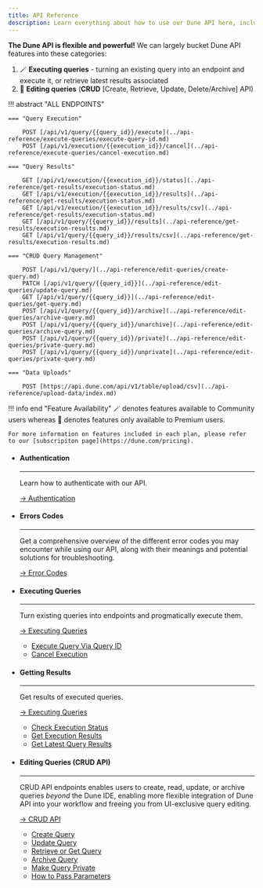 ```yaml
---
title: API Reference
description: Learn everything about how to use our Dune API here, including common errors
---
```


**The Dune API is flexible and powerful!** We can largely bucket Dune API features into these categories: 

1. 🪄 **Executing queries** - turning an existing query into an endpoint and execute it, or retrieve latest results associated 
2. 💫 **Editing queries** (**CRUD** [Create, Retrieve, Update, Delete/Archive] API) 
<!-- 3. 🪄 **Uploading data** (Write API)  -->

!!! abstract "ALL ENDPOINTS"

    === "Query Execution"

        POST [/api/v1/query/{{query_id}}/execute](../api-reference/execute-queries/execute-query-id.md)
        POST [/api/v1/execution/{{execution_id}}/cancel](../api-reference/execute-queries/cancel-execution.md)

    === "Query Results"

        GET [/api/v1/execution/{{execution_id}}/status](../api-reference/get-results/execution-status.md)
        GET [/api/v1/execution/{{execution_id}}/results](../api-reference/get-results/execution-status.md)
        GET [/api/v1/execution/{{execution_id}}/results/csv](../api-reference/get-results/execution-status.md)
        GET [/api/v1/query/{{query_id}}/results](../api-reference/get-results/execution-results.md)
        GET [/api/v1/query/{{query_id}}/results/csv](../api-reference/get-results/execution-results.md)

    === "CRUD Query Management"

        POST [/api/v1/query/](../api-reference/edit-queries/create-query.md)
        PATCH [/api/v1/query/{{query_id}}](../api-reference/edit-queries/update-query.md)
        GET [/api/v1/query/{{query_id}}](../api-reference/edit-queries/get-query.md)
        POST [/api/v1/query/{{query_id}}/archive](../api-reference/edit-queries/archive-query.md)
        POST [/api/v1/query/{{query_id}}/unarchive](../api-reference/edit-queries/archive-query.md)
        POST [/api/v1/query/{{query_id}}/private](../api-reference/edit-queries/private-query.md)
        POST [/api/v1/query/{{query_id}}/unprivate](../api-reference/edit-queries/private-query.md)

    === "Data Uploads"

        POST [https://api.dune.com/api/v1/table/upload/csv](../api-reference/upload-data/index.md)

!!! info end "Feature Availability"
    🪄 denotes features available to Community users whereas 💫 denotes features only available to Premium users. 

    For more information on features included in each plan, please refer to our [subscripiton page](https://dune.com/pricing).


<div class="grid cards" markdown>

-   #### Authentication

    ---

    Learn how to authenticate with our API.  
    
    [→ Authentication](authentication.md)

-   #### Errors Codes

    ---

    Get a comprehensive overview of the different error codes you may encounter while using our API, along with their meanings and potential solutions for troubleshooting.
    
    [→ Error Codes](errors.md)

-   #### Executing Queries

    ---

    Turn existing queries into endpoints and progmatically execute them.
    
    [→ Executing Queries](execute-queries/index.md)

    - [Execute Query Via Query ID](../api-reference/execute-queries/execute-query-id.md)
    - [Cancel Execution](../api-reference/execute-queries/cancel-execution.md)

-   #### Getting Results

    ---

    Get results of executed queries.
    
    [→ Executing Queries](get-results/index.md)

    - [Check Execution Status](../api-reference/get-results/execution-status.md)
    - [Get Execution Results](../api-reference/get-results/execution-results.md)
    - [Get Latest Query Results](../api-reference/get-results/latest-results.md)

-   #### Editing Queries (CRUD API)

    ---

    CRUD API endpoints enables users to create, read, update, or archive queries *beyond* the Dune IDE, enabling more flexible integration of Dune API into your workflow and freeing you from UI-exclusive query editing.

    [→ CRUD API](edit-queries/index.md)
    
    - [Create Query](../api-reference/edit-queries/create-query.md)
    - [Update Query](../api-reference/edit-queries/update-query.md)
    - [Retrieve or Get Query](../api-reference/edit-queries/get-query.md)
    - [Archive Query](../api-reference/edit-queries/archive-query.md)
    - [Make Query Private](../api-reference/edit-queries/private-query.md)
    - [How to Pass Parameters](../api-reference/edit-queries/parameter-passing.md)

<!-- -   #### Uploading Data (Write API)

    ---

    Use Dune's write API to upload CSV files to a specific table in the Dune database.

    [→ Write API](data-upload/write-api.md) -->
    
</div>
